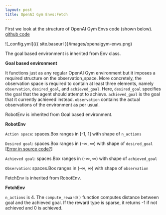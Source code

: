 ```yaml
---
layout: post
title: OpenAI Gym Envs:Fetch
---
```


First we look at the structure of OpenAI Gym Envs code (shown below). [github code](https://github.com/openai/gym/blob/master/gym/envs/robotics/fetch_env.py)

![_config.yml]({{ site.baseurl }}/images/openaigym-envs.png)

The goal based environment is inherited from Env class.

**Goal based environment**

It functions just as any regular OpenAI Gym environment but it imposes a required structure on the observation_space. More concretely, the observation space is required to contain at least three elements, namely `observation`, `desired_goal`, and
`achieved_goal`. Here, `desired_goal` specifies the goal that the agent should attempt to achieve. `achieved_goal` is the goal that it currently achieved instead. `observation` contains the actual observations of the environment as per usual.

RobotEnv is inherited from Goal based environment.

**RobotEnv**

`Action space`: spaces.Box ranges in [-1, 1] with shape of `n_actions`

`Desired goal`: spaces.Box ranges in (-∞, ∞) with shape of `desired_goal` [[Error in source code?]](https://github.com/openai/gym/blob/master/gym/envs/robotics/robot_env.py)

`Achieved goal`: spaces.Box ranges in (-∞, ∞) with shape of `achieved_goal`

`Observation`: spaces.Box ranges in (-∞, ∞) with shape of `observation`

FetchEnv is inherited from RobotEnv.

**FetchEnv**

`n_actions` is 4.
The ```compute_reward()``` function computes distance between goal and the achieved goal. If the reward type is sparse, it returns -1 if not achieved and 0 is achieved.
